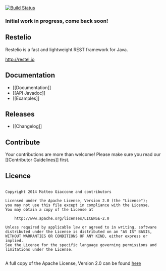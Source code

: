[![Build Status](https://travis-ci.org/mgiaccone/restelio.svg?branch=develop)](https://travis-ci.org/mgiaccone/restelio)

### Initial work in progress, come back soon!

## Restelio

Restelio is a fast and lightweight REST framework for Java. 

http://restel.io

<!--
I know you're thinking "Oh dear... another one!", well.. YES! The development started 
-->

## Documentation

* [[Documentation]]
* [[API Javadoc]]
* [[Examples]]

## Releases
* [[Changelog]]

## Contribute

Your contributions are more than welcome! Please make sure you read our [[Contributor Guidelines]] first.

## Licence

```

Copyright 2014 Matteo Giaccone and contributors

Licensed under the Apache License, Version 2.0 (the "License");
you may not use this file except in compliance with the License.
You may obtain a copy of the License at

    http://www.apache.org/licenses/LICENSE-2.0

Unless required by applicable law or agreed to in writing, software
distributed under the License is distributed on an "AS IS" BASIS,
WITHOUT WARRANTIES OR CONDITIONS OF ANY KIND, either express or implied.
See the License for the specific language governing permissions and
limitations under the License.


```

A full copy of the Apache License, Version 2.0 can be found [here](http://www.apache.org/licenses/LICENSE-2.0)

<!--
http://semver.org/
netty.io
-->
